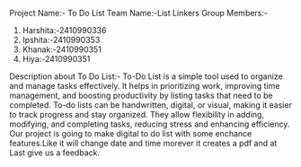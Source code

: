 Project Name:- To Do List
Team Name:-List Linkers
Group Members:-
1) Harshita:-2410990336
2) Ipshita:-2410990353
3) Khanak:-2410990351
4) Hiya:-2410990351

Description about To Do List:-
To-Do List is a simple tool used to organize and manage tasks effectively. It helps in prioritizing work, improving time management, and boosting productivity by listing tasks that need to be completed. To-do lists can be handwritten, digital, or visual, making it easier to track progress and stay organized. They allow flexibility in adding, modifying, and completing tasks, reducing stress and enhancing efficiency.
Our project is going to make digital to do list with some enchance features.Like it will change date and time morever it creates a pdf and at Last give us a feedback.
   

